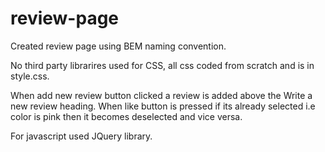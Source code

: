 # review-page
Created review page using BEM naming convention.

No third party librarires used for CSS, all css coded from scratch and is in style.css.

When add new review button clicked a review is added above the Write a new review heading. 
When like button is pressed if its already selected i.e color is pink then it becomes deselected and vice versa.

For javascript used JQuery library.


